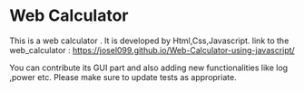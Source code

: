 # Web Calculator

This is  a web calculator .
It is developed by Html,Css,Javascript.
link to the web_calculator :  https://josel099.github.io/Web-Calculator-using-javascript/




You can contribute its GUI part and also adding new functionalities like log ,power etc.
Please make sure to update tests as appropriate.
